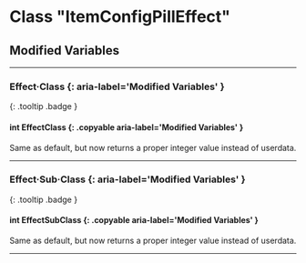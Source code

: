 # Class "ItemConfigPillEffect"

## Modified Variables
___
### Effect·Class {: aria-label='Modified Variables' }
[ ](#){: .tooltip .badge }
#### int EffectClass  {: .copyable aria-label='Modified Variables' }
Same as default, but now returns a proper integer value instead of userdata.

___
### Effect·Sub·Class {: aria-label='Modified Variables' }
[ ](#){: .tooltip .badge }
#### int EffectSubClass  {: .copyable aria-label='Modified Variables' }
Same as default, but now returns a proper integer value instead of userdata.
___